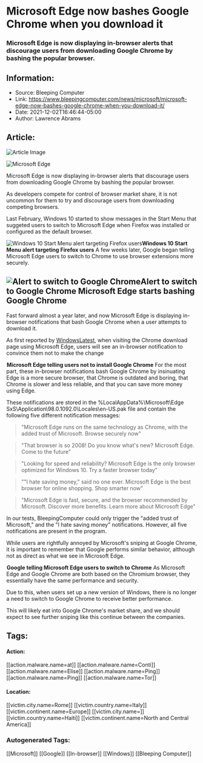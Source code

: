 # Microsoft Edge now bashes Google Chrome when you download it
### ​Microsoft Edge is now displaying in-browser alerts that discourage users from downloading Google Chrome by bashing the popular browser.

## Information:
+ Source: Bleeping Computer
+ Link: https://www.bleepingcomputer.com/news/microsoft/microsoft-edge-now-bashes-google-chrome-when-you-download-it/
+ Date: 2021-12-02T16:46:44-05:00
+ Author: Lawrence Abrams


## Article:
![Article Image](https://www.bleepstatic.com/content/hl-images/2020/12/10/Microsoft-Edge.jpg)

![Microsoft Edge](https://www.bleepstatic.com/content/hl-images/2020/12/10/Microsoft-Edge.jpg)


​Microsoft Edge is now displaying in-browser alerts that discourage users from downloading Google Chrome by bashing the popular browser.


As developers compete for control of browser market share, it is not uncommon for them to try and discourage users from downloading competing browsers.


Last February, Windows 10 started to show messages in the Start Menu that suggeted users to switch to Microsoft Edge when Firefox was installed or configured as the default browser.



![Windows 10 Start Menu alert targeting Firefox users](https://www.bleepstatic.com/images/news/Microsoft/edge/recommending-over-firefox/edge-ad.jpg)**Windows 10 Start Menu alert targeting Firefox users**
A few weeks later, Google began telling Microsoft Edge users to switch to Chrome to use browser extensions more securely.



![Alert to switch to Google Chrome](https://www.bleepstatic.com/images/news/companies/google/edge-switch-to-chrome/chrome-web-store-notice.jpg)**Alert to switch to Google Chrome**
Microsoft Edge starts bashing Google Chrome
-------------------------------------------


Fast forward almost a year later, and now Microsoft Edge is displaying in-browser notifications that bash Google Chrome when a user attempts to download it.


As first reported by [WindowsLatest](https://www.windowslatest.com/2021/12/02/windows-11s-edge-is-trying-to-dissuade-users-from-downloading-chrome/), when visiting the Chrome download page using Microsoft Edge, users will see an in-browser notification to convince them not to make the change



![Microsoft Edge telling users not to install Google Chrome](data:image/gif;base64,R0lGODlhAQABAAAAACH5BAEKAAEALAAAAAABAAEAAAICTAEAOw==)**Microsoft Edge telling users not to install Google Chrome**
For the most part, these in-browser notifications bash Google Chrome by insinuating Edge is a more secure browser, that Chrome is outdated and boring, that Chrome is slower and less reliable, and that you can save more money using Edge.


These notifications are stored in the %LocalAppData%\Microsoft\Edge SxS\Application\98.0.1092.0\Locales\en-US.pak file and contain the following five different notification messages:



> 
> "Microsoft Edge runs on the same technology as Chrome, with the added trust of Microsoft. Browse securely now"
> 
> 
> 



> 
> "That browser is so 2008! Do you know what's new? Microsoft Edge. Come to the future"
> 
> 
> 



> 
> "Looking for speed and reliability? Microsoft Edge is the only browser optimized for Windows 10. Try a faster browser today"
> 
> 
> 



> 
> ""I hate saving money," said no one ever. Microsoft Edge is the best browser for online shopping. Shop smarter now"
> 
> 
> 



> 
> "Microsoft Edge is fast, secure, and the browser recommended by Microsoft. Discover more benefits. Learn more about Microsoft Edge"
> 
> 
> 


In our tests, BleepingComputer could only trigger the "added trust of Microsoft," and the "I hate saving money" notifications. However, all five notifications are present in the program.


While users are rightfully annoyed by Microsoft's sniping at Google Chrome, it is important to remember that Google performs similar behavior, although not as direct as what we see in Microsoft Edge.



![Google telling Microsoft Edge users to switch to Chrome](data:image/gif;base64,R0lGODlhAQABAAAAACH5BAEKAAEALAAAAAABAAEAAAICTAEAOw==)**Google telling Microsoft Edge users to switch to Chrome**
As Microsoft Edge and Google Chrome are both based on the Chromium browser, they essentially have the same performance and security.


Due to this, when users set up a new version of Windows, there is no longer a need to switch to Google Chrome to receive better performance. 


This will likely eat into Google Chrome's market share, and we should expect to see further sniping like this continue between the companies.





## Tags:

#### Action:
[[action.malware.name=at]] [[action.malware.name=Conti]] [[action.malware.name=Elise]] [[action.malware.name=Ping]] [[action.malware.name=Ping]] [[action.malware.name=Tor]]

#### Location:
[[victim.city.name=Rome]] [[victim.country.name=Italy]] [[victim.continent.name=Europe]] [[victim.city.name=]] [[victim.country.name=Haiti]] [[victim.continent.name=North and Central America]]

### Autogenerated Tags:
[[Microsoft]] [[Google]] [[In-browser]] [[Windows]] [[Bleeping Computer]]


